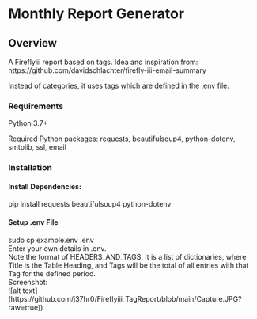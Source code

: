 <h1>Monthly Report Generator</h1>  

<h2>Overview</h2>
A Fireflyiii report based on tags. Idea and inspiration from:  
https://github.com/davidschlachter/firefly-iii-email-summary

Instead of categories, it uses tags which are defined in the .env file.  


<h3>Requirements</h3>
Python 3.7+  

Required Python packages: requests, beautifulsoup4, python-dotenv, smtplib, ssl, email

<h3>Installation</h3>
<h4>Install Dependencies:</h4>
pip install requests beautifulsoup4 python-dotenv  

<h4>Setup .env File</h4>  
sudo cp example.env .env<br>
Enter your own details in .env.<br> Note the format of HEADERS_AND_TAGS. It is a list of dictionaries, where Title is the Table Heading, and Tags will be the total of all entries with that Tag for the defined period.<br>
Screenshot:<br>
![alt text](https://github.com/j37hr0/Fireflyiii_TagReport/blob/main/Capture.JPG?raw=true))

